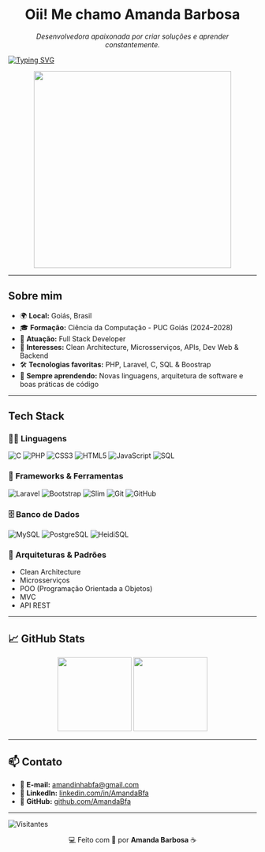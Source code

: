 <!-- Banner de Boas-Vindas -->
<h1 align="center">Oii! Me chamo Amanda Barbosa</h1>
<p align="center">
  <i>Desenvolvedora apaixonada por criar soluções e aprender constantemente.</i>
</p>

[![Typing SVG](https://readme-typing-svg.herokuapp.com?color=%23FF5733&lines=Full+Stack+Developer;Apaixonada+por+Tecnologia;Sempre+Aprendendo+Coisas+Novas)](https://git.io/typing-svg)

<p align="center">
  <img src="https://media.giphy.com/media/du3J3cXyzhj75IOgvA/giphy.gif" width="400"/>
</p>

---

## Sobre mim

- 🌍 **Local:** Goiás, Brasil
- 🎓 **Formação:** Ciência da Computação - PUC Goiás (2024–2028)
- 💼 **Atuação:** Full Stack Developer
- 🧠 **Interesses:** Clean Architecture, Microsserviços, APIs, Dev Web & Backend
- 🛠️ **Tecnologias favoritas:** PHP, Laravel, C, SQL & Boostrap
- 🌱 **Sempre aprendendo:** Novas linguagens, arquitetura de software e boas práticas de código

---

## Tech Stack

### 👩‍💻 Linguagens

![C](https://img.shields.io/badge/C-00599C?style=flat&logo=c&logoColor=white)
![PHP](https://img.shields.io/badge/PHP-777BB4?style=flat&logo=php&logoColor=white)
![CSS3](https://img.shields.io/badge/CSS3-1572B6?style=flat&logo=css3&logoColor=white)
![HTML5](https://img.shields.io/badge/HTML5-E34F26?style=flat&logo=html5&logoColor=white)
![JavaScript](https://img.shields.io/badge/JavaScript-F7DF1E?style=flat&logo=javascript&logoColor=black)
![SQL](https://img.shields.io/badge/SQL-4479A1?style=flat&logo=postgresql&logoColor=white)

### 🧩 Frameworks & Ferramentas

![Laravel](https://img.shields.io/badge/Laravel-FF2D20?style=flat&logo=laravel&logoColor=white)
![Bootstrap](https://img.shields.io/badge/Bootstrap-563D7C?style=flat&logo=bootstrap&logoColor=white)
![Slim](https://img.shields.io/badge/Slim-74B1B7?style=flat&logo=slim&logoColor=white)
![Git](https://img.shields.io/badge/Git-F05032?style=flat&logo=git&logoColor=white)
![GitHub](https://img.shields.io/badge/GitHub-181717?style=flat&logo=github&logoColor=white)

### 🗄️ Banco de Dados

![MySQL](https://img.shields.io/badge/MySQL-4479A1?style=flat&logo=mysql&logoColor=white)
![PostgreSQL](https://img.shields.io/badge/PostgreSQL-336791?style=flat&logo=postgresql&logoColor=white)
![HeidiSQL](https://img.shields.io/badge/HeidiSQL-F08705?style=flat&logo=data&logoColor=white)

### 🧠 Arquiteturas & Padrões

- Clean Architecture
- Microsserviços
- POO (Programação Orientada a Objetos)
- MVC
- API REST

---

## 📈 GitHub Stats

<p align="center">
  <img height="150em" src="https://github-readme-stats.vercel.app/api?username=AmandaBfa&show_icons=true&theme=github_dark&count_private=true"/>
  <img height="150em" src="https://github-readme-stats.vercel.app/api/top-langs/?username=AmandaBfa&layout=compact&theme=github_dark"/>
</p>

---

## 📫 Contato

- 📧 **E-mail:** [amandinhabfa@gmail.com](mailto:amandinhabfa@gmail.com)
- 🔗 **LinkedIn:** [linkedin.com/in/AmandaBfa](https://www.linkedin.com/in/AmandaBfa)
- 🐙 **GitHub:** [github.com/AmandaBfa](https://github.com/AmandaBfa)

---

![Visitantes](https://komarev.com/ghpvc/?username=AmandaBfa&label=Visitantes&color=blueviolet)

<p align="center">
  💻 Feito com 💙 por <strong>Amanda Barbosa</strong> ☕
</p>
